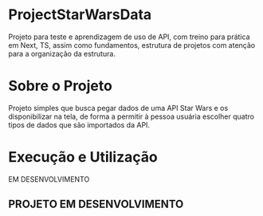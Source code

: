 # ProjectStarWarsData
Projeto para teste e aprendizagem de uso de API, com treino para prática em Next, TS, assim como fundamentos, estrutura de projetos com atenção para a organização da estrutura.

# Sobre o Projeto
Projeto simples que busca pegar dados de uma API Star Wars e os disponibilizar na tela, de forma a permitir à pessoa usuária escolher quatro tipos de dados que são importados da API.

# Execução e Utilização
EM DESENVOLVIMENTO

## PROJETO EM DESENVOLVIMENTO